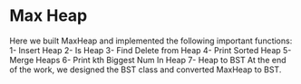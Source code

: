 # Max Heap 
Here we built MaxHeap and implemented the following important functions:
1- Insert Heap
2- Is Heap
3- Find Delete from Heap
4- Print Sorted Heap
5- Merge Heaps
6- Print kth Biggest Num In Heap
7- Heap to BST
At the end of the work, we designed the BST class and converted MaxHeap to BST.
